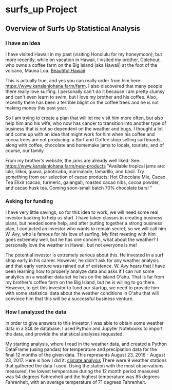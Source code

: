 # surfs_up Project

## Overview of Surfs Up Statistical Analysis
### I have an idea
I have visited Hawaii in my past (visiting Honolulu for my honeymoon), but more recently, while on vacation in Hawaii, I visited my brother, Colehour, who owns a coffee farm on the Big Island (aka Hawaii) at the foot of the volcano, Mauna Loa. [Beautiful Hawaii](https://github.com/valchau/surfs_up/blob/main/Hawaii.PNG)

This is actually true, and yes you can really order from him here:  https://www.kanalaniohana.farm/farm. I also discovered that many people there really love surfing. I personally can't do it because I am pretty clumsy and can't even learn to swim, but I love my brother and his coffee. Also, recently there has been a terrible blight on the coffee trees and he is not making money this past year. 

So I am trying to create a plan that will let me visit him more often, but also help him and his wife, who now has cancer to transition into another type of business that is not so dependent on the weather and bugs.  I thought a lot and come up with an idea that might work for him when his coffee and cocoa trees are not producing: a Surf and Coffee shop selling surfboards, along with coffee, chocolate and homemake jams to locals, tourists, and of course, our family. 

From my brother's website, the jams are already well liked: See:  https://www.kanalaniohana.farm/new-products "Available tropical jams are: lulo, lilikoi, guava, jaboticaba, marmalade, tamarillo, and basil.  Try something from our selection of cacao products:  Hot Chocolate Mix, Cacao Tea Elixir (cacao, turmeric, galangal), roasted cacao nibs, cocoa powder, and cacao husk tea. Coming soon-small batch 70% chocolate bars! "  

### Asking for funding
I have very little savings, so for this idea to work, we will need some real investor backing to help us start. I have taken classes in creating business plans, but  needed some help, and after putting together a strong business plan, I contacted an investor who wants to remain secret, so we will call him W. Avy, who is famous for his love of surfing. My first meeting with him goes extremely well, but he has one concern, what about the weather? I personally love the weather in Hawaii, but not everyone is me!

The potential investor is extremely serious about this. He invested in a surf shop early in his career. However, he didn't ask for any weather analysis and that early venture was rained out of existence. W. Avy hears that I have been learning how to properly analyze data and asks if I can run some analytics on a weather data set he has on the island O'ahu. That is far from my brother's coffee farm on the Big Island, but he is willing to go there. However, to get this investor to fund our startup, we need to provide him with some statistical data about the weather conditions in O'ahu that will convince him that this will be a successful business venture.

### How I analyzed the data
In order to give answers to this investor, I was able to obtain some weather data in a SQLite database. I used Python and Jupyter Notebooks to import the data, and provide the statistical analyses requested. 

My starting analysis, where I read in the weather data, and created a Python DataFrame (using pandas) for temperature and precipiation data for the final 12 months of the given data. This represents August 23, 2016 - August 23, 2017. Here is how I did it: [climate analysis](https://github.com/valchau/surfs_up/blob/main/climate_analysis.ipynb)  There were 9 weather stations that gathered the data I used. Using the station with the most observations measured, the lowest temperature during the 12 month period measured was 54 degrees Fahrenheit and the highest temperature was 85 degrees Fahrenheit, with an average temperature of 71 degrees Fahrenheit.


